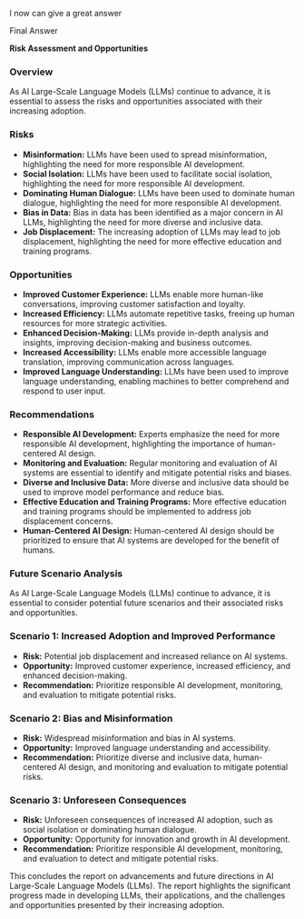 I now can give a great answer

Final Answer

**Risk Assessment and Opportunities**

### Overview

As AI Large-Scale Language Models (LLMs) continue to advance, it is essential to assess the risks and opportunities associated with their increasing adoption.

### Risks

* **Misinformation:** LLMs have been used to spread misinformation, highlighting the need for more responsible AI development.
* **Social Isolation:** LLMs have been used to facilitate social isolation, highlighting the need for more responsible AI development.
* **Dominating Human Dialogue:** LLMs have been used to dominate human dialogue, highlighting the need for more responsible AI development.
* **Bias in Data:** Bias in data has been identified as a major concern in AI LLMs, highlighting the need for more diverse and inclusive data.
* **Job Displacement:** The increasing adoption of LLMs may lead to job displacement, highlighting the need for more effective education and training programs.

### Opportunities

* **Improved Customer Experience:** LLMs enable more human-like conversations, improving customer satisfaction and loyalty.
* **Increased Efficiency:** LLMs automate repetitive tasks, freeing up human resources for more strategic activities.
* **Enhanced Decision-Making:** LLMs provide in-depth analysis and insights, improving decision-making and business outcomes.
* **Increased Accessibility:** LLMs enable more accessible language translation, improving communication across languages.
* **Improved Language Understanding:** LLMs have been used to improve language understanding, enabling machines to better comprehend and respond to user input.

### Recommendations

* **Responsible AI Development:** Experts emphasize the need for more responsible AI development, highlighting the importance of human-centered AI design.
* **Monitoring and Evaluation:** Regular monitoring and evaluation of AI systems are essential to identify and mitigate potential risks and biases.
* **Diverse and Inclusive Data:** More diverse and inclusive data should be used to improve model performance and reduce bias.
* **Effective Education and Training Programs:** More effective education and training programs should be implemented to address job displacement concerns.
* **Human-Centered AI Design:** Human-centered AI design should be prioritized to ensure that AI systems are developed for the benefit of humans.

### Future Scenario Analysis

As AI Large-Scale Language Models (LLMs) continue to advance, it is essential to consider potential future scenarios and their associated risks and opportunities.

### Scenario 1: Increased Adoption and Improved Performance

* **Risk:** Potential job displacement and increased reliance on AI systems.
* **Opportunity:** Improved customer experience, increased efficiency, and enhanced decision-making.
* **Recommendation:** Prioritize responsible AI development, monitoring, and evaluation to mitigate potential risks.

### Scenario 2: Bias and Misinformation

* **Risk:** Widespread misinformation and bias in AI systems.
* **Opportunity:** Improved language understanding and accessibility.
* **Recommendation:** Prioritize diverse and inclusive data, human-centered AI design, and monitoring and evaluation to mitigate potential risks.

### Scenario 3: Unforeseen Consequences

* **Risk:** Unforeseen consequences of increased AI adoption, such as social isolation or dominating human dialogue.
* **Opportunity:** Opportunity for innovation and growth in AI development.
* **Recommendation:** Prioritize responsible AI development, monitoring, and evaluation to detect and mitigate potential risks.

This concludes the report on advancements and future directions in AI Large-Scale Language Models (LLMs). The report highlights the significant progress made in developing LLMs, their applications, and the challenges and opportunities presented by their increasing adoption.